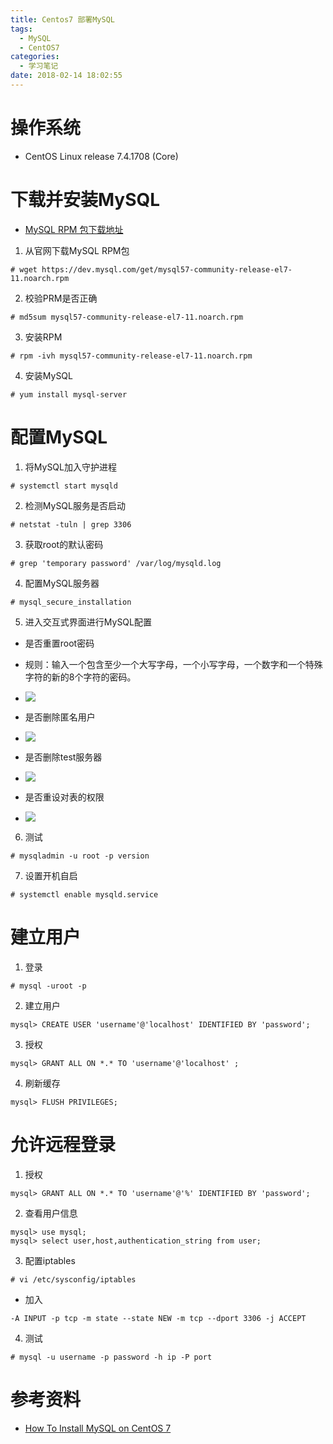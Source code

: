 ```yaml
---
title: Centos7 部署MySQL
tags:
  - MySQL
  - CentOS7
categories:
  - 学习笔记
date: 2018-02-14 18:02:55
---
```


# 操作系统 #
* CentOS Linux release 7.4.1708 (Core)

# 下载并安装MySQL
+ [MySQL RPM 包下载地址](https://dev.mysql.com/downloads/repo/yum/)
1. 从官网下载MySQL RPM包
```
# wget https://dev.mysql.com/get/mysql57-community-release-el7-11.noarch.rpm
```
2. 校验PRM是否正确
```
# md5sum mysql57-community-release-el7-11.noarch.rpm
```
3. 安装RPM
```
# rpm -ivh mysql57-community-release-el7-11.noarch.rpm
```
4. 安装MySQL
```
# yum install mysql-server
```
# 配置MySQL #
1. 将MySQL加入守护进程
```
# systemctl start mysqld
```

2. 检测MySQL服务是否启动
```
# netstat -tuln | grep 3306
```

3. 获取root的默认密码
```
# grep 'temporary password' /var/log/mysqld.log
```

4. 配置MySQL服务器
```
# mysql_secure_installation
```
5. 进入交互式界面进行MySQL配置
+ 是否重置root密码
+ 规则：输入一个包含至少一个大写字母，一个小写字母，一个数字和一个特殊字符的新的8个字符的密码。
+ ![](http://upload-images.jianshu.io/upload_images/7995580-04e7e2afcd759105.png?imageMogr2/auto-orient/strip%7CimageView2/2/w/1240)

+ 是否删除匿名用户
+ ![](http://upload-images.jianshu.io/upload_images/7995580-8e8fe9ac1d08dc0c.png?imageMogr2/auto-orient/strip%7CimageView2/2/w/1240)

+ 是否删除test服务器
+ ![](http://upload-images.jianshu.io/upload_images/7995580-eebe08f0d36211a3.png?imageMogr2/auto-orient/strip%7CimageView2/2/w/1240)

+ 是否重设对表的权限
+ ![](http://upload-images.jianshu.io/upload_images/7995580-c207d5ad25d50844.png?imageMogr2/auto-orient/strip%7CimageView2/2/w/1240)

6. 测试
```
# mysqladmin -u root -p version
```
7. 设置开机自启
```
# systemctl enable mysqld.service
```
# 建立用户 #
1. 登录
```
# mysql -uroot -p
```

2. 建立用户
```
mysql> CREATE USER 'username'@'localhost' IDENTIFIED BY 'password';
```
3. 授权
```
mysql> GRANT ALL ON *.* TO 'username'@'localhost' ;
```
4. 刷新缓存
```
mysql> FLUSH PRIVILEGES;
```
# 允许远程登录 #
1. 授权
```
mysql> GRANT ALL ON *.* TO 'username'@'%' IDENTIFIED BY 'password';
```
2. 查看用户信息
```
mysql> use mysql;
mysql> select user,host,authentication_string from user;
```
3. 配置iptables
```
# vi /etc/sysconfig/iptables
```
+ 加入
```
-A INPUT -p tcp -m state --state NEW -m tcp --dport 3306 -j ACCEPT
```
4. 测试
```
# mysql -u username -p password -h ip -P port
```
# 参考资料 #
+ [How To Install MySQL on CentOS 7](https://www.digitalocean.com/community/tutorials/how-to-install-mysql-on-centos-7)
